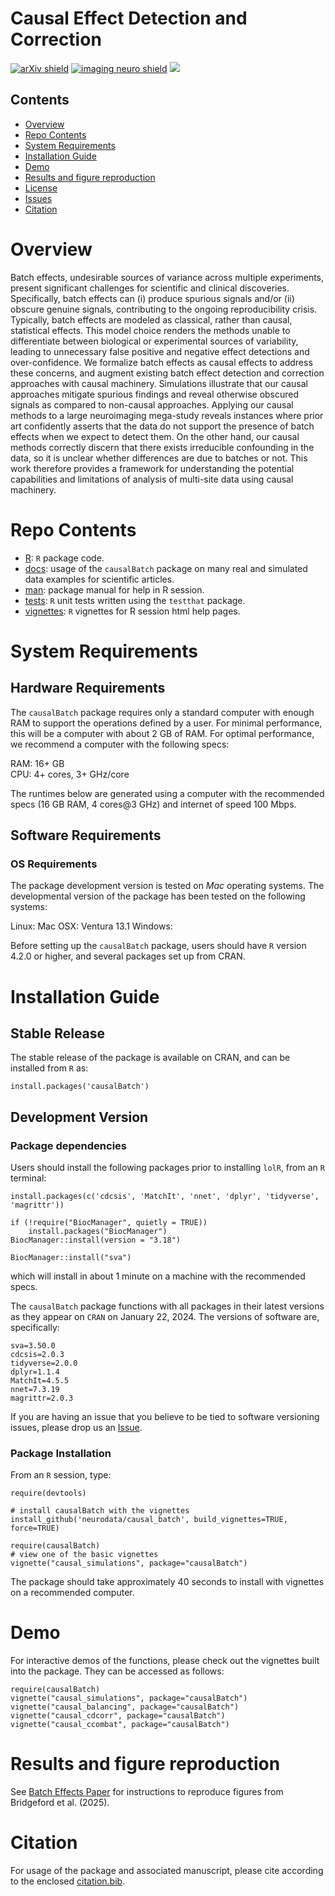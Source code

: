 # Causal Effect Detection and Correction

[![arXiv shield](https://img.shields.io/badge/arXiv-2307.13868-red.svg?style=flat)](https://arxiv.org/abs/2307.13868)
[![imaging neuro shield](https://img.shields.io/badge/ImagingNeuro-imag_a_00458-green.svg?style=flat)](https://direct.mit.edu/imag/article/doi/10.1162/imag_a_00458/127407)
[![](https://cranlogs.r-pkg.org/badges/causalBatch)](https://cran.rstudio.com/web/packages/causalBatch/index.html)

## Contents

- [Overview](#overview)
- [Repo Contents](#repo-contents)
- [System Requirements](#system-requirements)
- [Installation Guide](#installation-guide)
- [Demo](#demo)
- [Results and figure reproduction](#results-and-figure-reproduction)
- [License](./LICENSE)
- [Issues](https://github.com/ebridge2/causal_batch/issues)
- [Citation](#citation)


# Overview

Batch effects, undesirable sources of variance across multiple experiments, present significant challenges for scientific and clinical discoveries. Specifically, batch effects can (i) produce spurious signals and/or (ii) obscure genuine signals, contributing to the ongoing reproducibility crisis. Typically, batch effects are modeled as classical, rather than causal, statistical effects. This model choice renders the methods unable to differentiate between biological or experimental sources of variability, leading to unnecessary false positive and negative effect detections and over-confidence. We formalize batch effects as causal effects to address these concerns, and augment existing batch effect detection and correction approaches with causal machinery. Simulations illustrate that our causal approaches mitigate spurious findings and reveal otherwise obscured signals as compared to non-causal approaches. Applying our causal methods to a large neuroimaging mega-study reveals instances where prior art confidently asserts that the data do not support the presence of batch effects when we expect to detect them. On the other hand, our causal methods correctly discern that there exists irreducible confounding in the data, so it is unclear whether differences are due to batches or not. This work therefore provides a framework for understanding the potential capabilities and limitations of analysis of multi-site data using causal machinery.

# Repo Contents

- [R](./R): `R` package code.
- [docs](./docs): usage of the `causalBatch` package on many real and simulated data examples for scientific articles.
- [man](./man): package manual for help in R session.
- [tests](./tests): `R` unit tests written using the `testthat` package.
- [vignettes](./vignettes): `R` vignettes for R session html help pages.


# System Requirements

## Hardware Requirements

The `causalBatch` package requires only a standard computer with enough RAM to support the operations defined by a user. For minimal performance, this will be a computer with about 2 GB of RAM. For optimal performance, we recommend a computer with the following specs:

RAM: 16+ GB  
CPU: 4+ cores, 3+ GHz/core

The runtimes below are generated using a computer with the recommended specs (16 GB RAM, 4 cores@3 GHz) and internet of speed 100 Mbps.

## Software Requirements

### OS Requirements

The package development version is tested on *Mac* operating systems. The developmental version of the package has been tested on the following systems:

Linux: 
Mac OSX:  Ventura 13.1
Windows:  

Before setting up the `causalBatch` package, users should have `R` version 4.2.0 or higher, and several packages set up from CRAN.

# Installation Guide

## Stable Release

The stable release of the package is available on CRAN, and can be installed from `R` as:

```
install.packages('causalBatch')
```

## Development Version

### Package dependencies

Users should install the following packages prior to installing `lolR`, from an `R` terminal:

```
install.packages(c('cdcsis', 'MatchIt', 'nnet', 'dplyr', 'tidyverse', 'magrittr'))

if (!require("BiocManager", quietly = TRUE))
    install.packages("BiocManager")
BiocManager::install(version = "3.18")

BiocManager::install("sva")
```

which will install in about 1 minute on a machine with the recommended specs.

The `causalBatch` package functions with all packages in their latest versions as they appear on `CRAN` on January 22, 2024. The versions of software are, specifically:

```
sva=3.50.0
cdcsis=2.0.3
tidyverse=2.0.0
dplyr=1.1.4
MatchIt=4.5.5
nnet=7.3.19
magrittr=2.0.3
```

If you are having an issue that you believe to be tied to software versioning issues, please drop us an [Issue](https://github.com/neurodata/causal_batch/issues). 

### Package Installation

From an `R` session, type:

```
require(devtools)

# install causalBatch with the vignettes
install_github('neurodata/causal_batch', build_vignettes=TRUE, force=TRUE)

require(causalBatch)
# view one of the basic vignettes
vignette("causal_simulations", package="causalBatch") 
```

The package should take approximately 40 seconds to install with vignettes on a recommended computer. 

# Demo

For interactive demos of the functions, please check out the vignettes built into the package. They can be accessed as follows:

```
require(causalBatch)
vignette("causal_simulations", package="causalBatch")
vignette("causal_balancing", package="causalBatch")
vignette("causal_cdcorr", package="causalBatch")
vignette("causal_ccombat", package="causalBatch")
```

# Results and figure reproduction

See [Batch Effects Paper](https://github.com/neurodata/causal_batch/tree/main/docs/batch_effects_paper) for instructions to reproduce figures from Bridgeford et al. (2025). 

# Citation

For usage of the package and associated manuscript, please cite according to the enclosed [citation.bib](./citation.bib).
